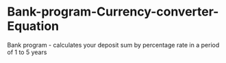 # Bank-program-Currency-converter-Equation
Bank program - calculates your deposit sum by percentage rate in a period of 1 to 5 years
